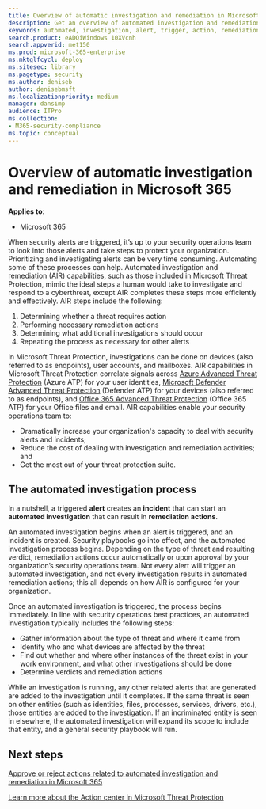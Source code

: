 ```yaml
---
title: Overview of automatic investigation and remediation in Microsoft 365 
description: Get an overview of automated investigation and remediation capabilities in Microsoft Threat Protection
keywords: automated, investigation, alert, trigger, action, remediation
search.product: eADQiWindows 10XVcnh
search.appverid: met150
ms.prod: microsoft-365-enterprise
ms.mktglfcycl: deploy
ms.sitesec: library
ms.pagetype: security
ms.author: deniseb
author: denisebmsft
ms.localizationpriority: medium
manager: dansimp
audience: ITPro
ms.collection: 
- M365-security-compliance 
ms.topic: conceptual
---
```


# Overview of automatic investigation and remediation in Microsoft 365

**Applies to**:
- Microsoft 365

When security alerts are triggered, it’s up to your security operations team to look into those alerts and take steps to protect your organization. Prioritizing and investigating alerts can be very time consuming. Automating some of these processes can help. Automated investigation and remediation (AIR) capabilities, such as those included in Microsoft Threat Protection, mimic the ideal steps a human would take to investigate and respond to a cyberthreat, except AIR completes these steps more efficiently and effectively. AIR steps include the following:
1.	Determining whether a threat requires action
2.	Performing necessary remediation actions
3.	Determining what additional investigations should occur
4.	Repeating the process as necessary for other alerts

In Microsoft Threat Protection, investigations can be done on devices (also referred to as endpoints), user accounts, and mailboxes. AIR capabilities in Microsoft Threat Protection correlate signals across [Azure Advanced Threat Protection](https://docs.microsoft.com/azure-advanced-threat-protection/what-is-atp) (Azure ATP) for your user identities, [Microsoft Defender Advanced Threat Protection](https://docs.microsoft.com/windows/security/threat-protection/microsoft-defender-atp/automated-investigations) (Defender ATP) for your devices (also referred to as endpoints), and [Office 365 Advanced Threat Protection](https://docs.microsoft.com/office365/securitycompliance/office-365-atp) (Office 365 ATP) for your Office files and email. AIR capabilities enable your security operations team to:
- Dramatically increase your organization's capacity to deal with security alerts and incidents;
- Reduce the cost of dealing with investigation and remediation activities; and 
- Get the most out of your threat protection suite.

## The automated investigation process

In a nutshell, a triggered **alert** creates an **incident** that can start an **automated investigation** that can result in **remediation actions**.

An automated investigation begins when an alert is triggered, and an incident is created. Security playbooks go into effect, and the automated investigation process begins. Depending on the type of threat and resulting verdict, remediation actions occur automatically or upon approval by your organization’s security operations team. Not every alert will trigger an automated investigation, and not every investigation results in automated remediation actions; this all depends on how AIR is configured for your organization. 

Once an automated investigation is triggered, the process begins immediately. In line with security operations best practices, an automated investigation typically includes the following steps:
- Gather information about the type of threat and where it came from
- Identify who and what devices are affected by the threat
- Find out whether and where other instances of the threat exist in your work environment, and what other investigations should be done
- Determine verdicts and remediation actions

While an investigation is running, any other related alerts that are generated are added to the investigation until it completes. If the same threat is seen on other entities (such as identities, files, processes, services, drivers, etc.), those entities are added to the investigation. If an incriminated entity is seen in elsewhere, the automated investigation will expand its scope to include that entity, and a general security playbook will run.

## Next steps

[Approve or reject actions related to automated investigation and remediation in Microsoft 365](mtp-autoir-actions.md)

[Learn more about the Action center in Microsoft Threat Protection](mtp-action-center.md)